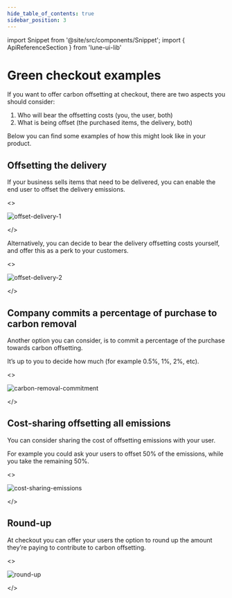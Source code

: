 ```yaml
---
hide_table_of_contents: true
sidebar_position: 3
---
```


import Snippet  from '@site/src/components/Snippet';
import { ApiReferenceSection } from 'lune-ui-lib'

# Green checkout examples

<div className="sections">

<ApiReferenceSection>

<div className="paragraphSections">

<div>

If you want to offer carbon offsetting at checkout, there are two aspects you should consider:
1. Who will bear the offsetting costs (you, the user, both)
2. What is being offset (the purchased items, the delivery, both)

Below you can find some examples of how this might look like in your product.

</div>
<div>

## Offsetting the delivery

If your business sells items that need to be delivered, you can enable the end user to offset the delivery emissions.

</div>
</div>

<>

![offset-delivery-1](/img/offset-delivery-1.png)

</>

</ApiReferenceSection>

<ApiReferenceSection>

<div className="paragraphSections">

<div>

Alternatively, you can decide to bear the delivery offsetting costs yourself, and offer this as a perk to your customers.

</div>
</div>

<>

![offset-delivery-2](/img/offset-delivery-2.png)

</>

</ApiReferenceSection>

<ApiReferenceSection>

<div className="paragraphSections">

<div>

## Company commits a percentage of purchase to carbon removal

Another option you can consider, is to commit a percentage of the purchase towards carbon offsetting.

It’s up to you to decide how much (for example 0.5%, 1%, 2%, etc).

</div>
</div>

<>

![carbon-removal-commitment](/img/carbon-removal-commitment.png)

</>

</ApiReferenceSection>

<ApiReferenceSection>

<div className="paragraphSections">

<div>

## Cost-sharing offsetting all emissions

You can consider sharing the cost of offsetting emissions with your user.

For example you could ask your users to offset 50% of the emissions, while you take the remaining 50%.

</div>
</div>

<>

![cost-sharing-emissions](/img/cost-sharing-emissions.png)

</>

</ApiReferenceSection>

<ApiReferenceSection>

<div className="paragraphSections">

<div>

## Round-up

At checkout you can offer your users the option to round up the amount they’re paying to contribute to carbon offsetting.

</div>
</div>

<>

![round-up](/img/round-up.png)

</>

</ApiReferenceSection>

</div>
